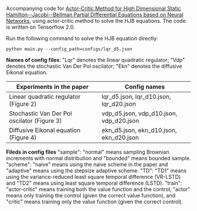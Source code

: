 Accompanying code for [Actor-Critic Method for High Dimensional Static Hamilton--Jacobi--Bellman Partial Differential Equations based on Neural Networks](https://arxiv.org/abs/2102.11379), using actor-critic method to solve the HJB equations. The code is written on Tensorflow 2.0.

Run the following command to solve the HJB equation directly:
```
python main.py --config_path=configs/lqr_d5.json
```
**Names of config files**:
"Lqr" denotes the linear quadratic regulator;
"Vdp" denotes the stochastic Van Der Pol oscilator;
"Ekn" denotes the diffusive Eikonal equation.

| Experiments in the paper                                     | Config names                                                 |
|--------------------------------------------------------------|--------------------------------------------------------------|
| Linear quadratic regulator (Figure 2)                        | lqr_d5.json, lqr_d10.json, lqr_d20.json                      |
| Stochastic Van Der Pol oscilator (Figure 3)                  | vdp_d5.json, vdp_d10.json, vdp_d20.json                      |
| Diffusive Eikonal equation (Figure 4)                        | ekn_d5.json, ekn_d10.json, ekn_d20.json                      |

**Fileds in config files**
"sample": "normal" means sampling Brownian increments with normal distribution and "bounded" means bounded sample.
"scheme": "naive" means using the naive scheme in the paper and "adaptive" means using the stepsize adaptive scheme.
"TD": "TD1" means using the variance-reduced least square temporal difference (VR-LSTD) and "TD2" means using least square temporal difference (LSTD).
"train": "actor-critic" means training both the value function and the control, "actor" means only training the control (given the correct value function), and "critic" means training only the value function (given the correct control).

